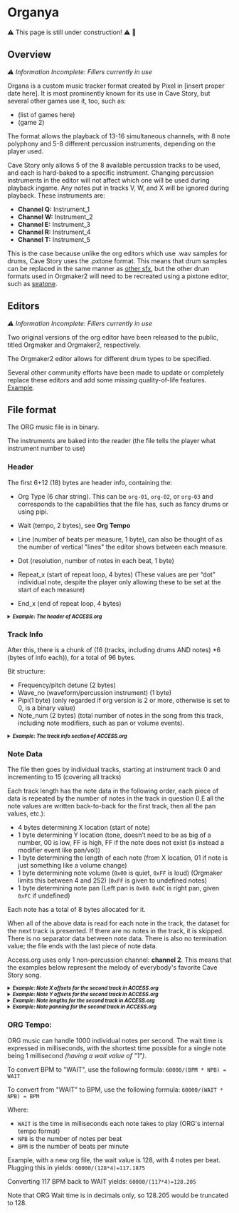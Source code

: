 

# Organya
:warning: This page is still under construction! :warning: :cake:


## Overview
*:warning: Information Incomplete: Fillers currently in use*

Organa is a custom music tracker format created by Pixel in [insert proper date here].
It is most prominently known for its use in Cave Story, but several other games use it, too, such as:
- (list of games here)
- (game 2)


The format allows the playback of 13-16 simultaneous channels, with 8 note polyphony and 5-8 different percussion instruments, depending on the player used.


Cave Story only allows 5 of the 8 available percussion tracks to be used, and each is hard-baked to a specific instrument. Changing percussion instruments in the editor will not affect which one will be used during playback ingame. Any notes put in tracks V, W, and X will be ignored during playback.
These instruments are:


- **Channel Q:** Instrument_1
- **Channel W:** Instrument_2
- **Channel E:** Instrument_3
- **Channel R:** Instrument_4
- **Channel T:** Instrument_5


This is the case because unlike the org editors which use .wav samples for drums, Cave Story uses the .pxtone format. This means that drum samples can be replaced in the same manner as [other sfx](add_a_proper_URL!), but the other drum formats used in Orgmaker2 will need to be recreated using a pixtone editor, such as [seatone](add_a_proper_URL!).




## Editors

*:warning: Information Incomplete: Fillers currently in use*

Two original versions of the org editor have been released to the public, titled Orgmaker and Orgmaker2, respectively.


The Orgmaker2 editor allows for different drum types to be specified.


Several other community efforts have been made to update or completely replace these editors and add some missing quality-of-life features. [Example](add_a_proper_URL!).


## File format


The ORG music file is in binary.


The instruments are baked into the reader (the file tells the player what instrument number to use)


### Header


The first 6+12 (18) bytes are header info, containing the:
- Org Type (6 char string). This can be `org-01`, `org-02`, or `org-03` and corresponds to the capabilities that the file has, such as fancy drums or using pipi.

- Wait (tempo, 2 bytes), see **Org Tempo**
- Line (number of beats per measure, 1 byte), can also be thought of as the number of vertical "lines" the editor shows between each measure.
- Dot (resolution, number of notes in each beat, 1 byte)
- Repeat_x (start of repeat loop, 4 bytes) (These values are per “dot” individual note, despite the player only allowing these to be set at the start of each measure)
- End_x (end of repeat loop, 4 bytes)


<details>
  <summary style="font-size:80%;"><i><b>Example: The header of ACCESS.org</b></i></summary>

  <p style="background-color:#D0D0D0;">
  4F 72 67 2D 30 32 64 00 04 04 00 00 00 00 80 00 00 00
  </p>

</details>


### Track Info




After this, there is a chunk of (16 (tracks, including drums AND notes) *6 (bytes of info each)), for a total of 96 bytes.


Bit structure:
- Frequency/pitch detune (2 bytes)
- Wave_no (waveform/percussion instrument) (1 byte)
- Pipi(1 byte) (only regarded if org version is 2 or more, otherwise is set to 0, is a binary value)
- Note_num (2 bytes) (total number of notes in the song from this track, including note modifiers, such as pan or volume events).


<details>
  <summary style="font-size:80%;"><i><b>Example: The track info section of ACCESS.org</b></i></summary>


  <p style="background-color:#D0D0D0;">
E8 03 46 00 00 00 E8 03 46 00 31 00 E8 03 20 00 00 00 E8 03 00 00 00 00 E8 03 00 00 00 00 E8 03 00 00 00 00 E8 03 00 00 00 00 E8 03 00 00 00 00 E8 03 00 00 18 00 E8 03 02 00 08 00 E8 03 05 00 2C 00 E8 03 06 00  00 00 E8 03 04 00 03 00 E8 03 00 00 00 00 E8 03 00 00 00 00 E8 03 00 00 00 00
  </p>
</details>


### Note Data






The file then goes by individual tracks, starting at instrument track 0 and incrementing to 15 (covering all tracks)


Each track length has the note data in the following order, each piece of data is repeated by the number of notes in the track in question (I.E all the note values are written back-to-back for the first track, then all the pan values, etc.):
- 4 bytes determining X location (start of note)
- 1 byte determining Y location (tone, doesn’t need to be as big of a number, 00 is low, FF is high, FF if the note does not exist (is instead a modifier event like pan/vol))
- 1 byte determining the length of each note (from X location, 01 if note is just something like a volume change)
- 1 byte determining note volume (`0x00` is quiet, `0xFF` is loud) (Orgmaker limits this between 4 and 252) (`0xFF` is given to undefined notes)
- 1 byte determining note pan (Left pan is `0x00`. `0x0C` is right pan, given `0xFC` if undefined)


Each note has a total of 8 bytes allocated for it.


When all of the above data is read for each note in the track, the dataset for the next track is presented. If there are no notes in the track, it is skipped. There is no separator data between note data. There is also no termination value; the file ends with the last piece of note data.


Access.org uses only 1 non-percussion channel: **channel 2**. This means that the examples below represent the melody of everybody's favorite Cave Story song.
<details>
  <summary style="font-size:80%;"><i><b>Example: Note X offsets for the second track in ACCESS.org</b></i></summary>


  <p style="background-color:#D0D0D0;">
  00 00 00 00 02 00 00 00 04 00 00 00 08 00 00 00 0A 00 00 00 0C 00 00 00 10 00 00 00 12 00 00 00 14 00 00 00 18 00 00 00 1A 00 00 00 1C 00 00 00 20 00 00 00 22 00 00 00 24 00 00 00 28 00 00 00 2A 00 00 00 2C 00 00 00 30 00 00 00 32 00 00 00 34 00 00 00 38 00 00 00 3A 00 00 00 3C 00 00 00 40 00 00 00 42 00 00 00 44 00 00 00 48 00 00 00 4A 00 00 00 4C 00 00 00 50 00 00 00 52 00 00 00 54 00 00 00 58 00 00 00 5A 00 00 00 5C 00 00 00 60 00 00 00 62 00 00 00 64 00 00 00 68 00 00 00 6A 00 00 00 6C 00 00 00 70 00 00 00 72 00 00 00 74 00 00 00 78 00 00 00 7A 00 00 00 7C 00 00 00 7E 00 00 00
  </p>
</details>


<details>
  <summary style="font-size:80%;"><i><b>Example: Note Y offsets for the second track in ACCESS.org</b></i></summary>


  <p style="background-color:#D0D0D0;">
  26 26 2A 24 24 28 26 26 2A 24 24 28 26 26 2A 24 24 28 26 26 2A 24 24 28 22 22 26 20 20 24 22 22 26 20 20 24 22 22 26 20 20 24 22 22 26 20 20 23 25
  </p>
</details>






<details>
  <summary style="font-size:80%;"><i><b>Example: Note lengths for the second track in ACCESS.org</b></i></summary>


  <p style="background-color:#D0D0D0;">
  01 01 01 01 01 01 01 01 01 01 01 01 01 01 01 01 01 01 01 01 01 01 01 01 01 01 01 01 01 01 01 01 01 01 01 01 01 01 01 01 01 01 01 01 01 01 01 01 01
  </p>
</details>




<details>
  <summary style="font-size:80%;"><i><b>Example: Note panning for the second track in ACCESS.org</b></i></summary>


  <p style="background-color:#D0D0D0;">
  06 06 06 06 06 06 06 06 06 06 06 06 06 06 06 06 06 06 06 06 06 06 06 06 06 06 06 06 06 06 06 06 06 06 06 06 06 06 06 06 06 06 06 06 06 06 06 06 06
  </p>
</details>


### ORG Tempo:
ORG music can handle 1000 individual notes per second. The wait time is expressed in milliseconds, with the shortest time possible for a single note being 1 millisecond *(having a wait value of "1")*.

To convert BPM to "WAIT", use the following formula:
`60000/(BPM * NPB) = WAIT`

To convert from "WAIT" to BPM, use the following formula:
`60000/(WAIT * NPB) = BPM`

Where:
- `WAIT` is the time in milliseconds each note takes to play (ORG's internal tempo format)
- `NPB` is the number of notes per beat
- `BPM` is the number of beats per minute

Example, with a new org file, the wait value is 128, with 4 notes per beat.
Plugging this in yields: `60000/(128*4)=117.1875`

Converting 117 BPM back to WAIT yields: `60000/(117*4)=128.205`

Note that ORG Wait time is in decimals only, so 128.205 would be truncated to 128.












